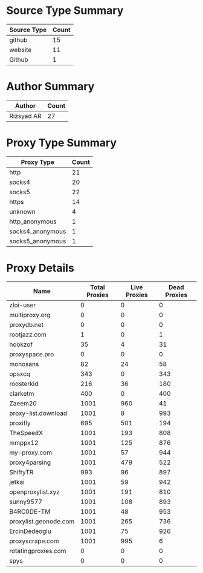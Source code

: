 # Source Type Summary

| Source Type | Count |
|-------------|-------|
| github | 15 |
| website | 11 |
| Github | 1 |


# Author Summary

| Author | Count |
|--------|-------|
| Rizsyad AR | 27 |


# Proxy Type Summary

| Proxy Type | Count |
|------------|-------|
| http | 21 |
| socks4 | 20 |
| socks5 | 22 |
| https | 14 |
| unknown | 4 |
| http_anonymous | 1 |
| socks4_anonymous | 1 |
| socks5_anonymous | 1 |


# Proxy Details

| Name | Total Proxies | Live Proxies | Dead Proxies |
|------|---------------|--------------|---------------|
| zloi-user | 0 | 0 | 0 |
| multiproxy.org | 0 | 0 | 0 |
| proxydb.net | 0 | 0 | 0 |
| rootjazz.com | 1 | 0 | 1 |
| hookzof | 35 | 4 | 31 |
| proxyspace.pro | 0 | 0 | 0 |
| monosans | 82 | 24 | 58 |
| opsxcq | 343 | 0 | 343 |
| roosterkid | 216 | 36 | 180 |
| clarketm | 400 | 0 | 400 |
| Zaeem20 | 1001 | 960 | 41 |
| proxy-list.download | 1001 | 8 | 993 |
| proxifly | 695 | 501 | 194 |
| TheSpeedX | 1001 | 193 | 808 |
| mmppx12 | 1001 | 125 | 876 |
| my-proxy.com | 1001 | 57 | 944 |
| proxy4parsing | 1001 | 479 | 522 |
| ShiftyTR | 993 | 96 | 897 |
| jetkai | 1001 | 59 | 942 |
| openproxylist.xyz | 1001 | 191 | 810 |
| sunny9577 | 1001 | 108 | 893 |
| B4RC0DE-TM | 1001 | 48 | 953 |
| proxylist.geonode.com | 1001 | 265 | 736 |
| ErcinDedeoglu | 1001 | 75 | 926 |
| proxyscrape.com | 1001 | 995 | 6 |
| rotatingproxies.com | 0 | 0 | 0 |
| spys | 0 | 0 | 0 |

